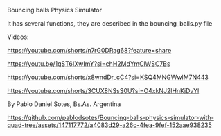 Bouncing balls Physics Simulator

It has several functions, they are described in the bouncing_balls.py file

Videos:

https://youtube.com/shorts/n7rG0DRag68?feature=share

https://youtu.be/1qST6IXwImY?si=chH2MdYmClWSC7Bs

https://youtube.com/shorts/x8wndDr_cC4?si=KSQ4MNGWwlM7N443

https://youtube.com/shorts/3CUX8NSsS0U?si=O4xkNJ2lHnKjDvYl


By Pablo Daniel Sotes, Bs.As. Argentina


https://github.com/pablodsotes/Bouncing-balls-physics-simulator-with-quad-tree/assets/147117772/a4083d29-a26c-4fea-9fef-152aae938235





